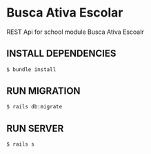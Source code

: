 #  Busca Ativa Escolar
REST Api for school module Busca Ativa Escoalr
## INSTALL DEPENDENCIES
```bash
$ bundle install
```

## RUN MIGRATION
```bash
$ rails db:migrate
```

## RUN SERVER
```bash
$ rails s
```


